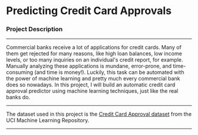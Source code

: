 # Predicting Credit Card Approvals
### Project Description
***
Commercial banks receive a lot of applications for credit cards. Many of them get rejected for many reasons, like high loan balances, low income levels, or too many inquiries on an individual's credit report, for example. Manually analyzing these applications is mundane, error-prone, and time-consuming (and time is money!). Luckily, this task can be automated with the power of machine learning and pretty much every commercial bank does so nowadays. In this project, I will build an automatic credit card approval predictor using machine learning techniques, just like the real banks do.
***
The dataset used in this project is the [Credit Card Approval dataset](http://archive.ics.uci.edu/ml/datasets/credit+approval) from the UCI Machine Learning Repository.
***
